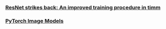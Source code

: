 ### [ResNet strikes back: An improved training procedure in timm](https://arxiv.org/pdf/2110.00476.pdf)

### [PyTorch Image Models](https://github.com/rwightman/pytorch-image-models/#models)
